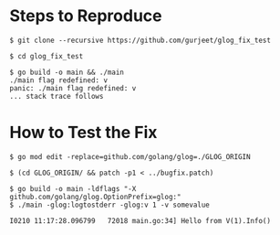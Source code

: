 Steps to Reproduce
==================

```
$ git clone --recursive https://github.com/gurjeet/glog_fix_test

$ cd glog_fix_test

$ go build -o main && ./main
./main flag redefined: v
panic: ./main flag redefined: v
... stack trace follows
```

How to Test the Fix
===================

```
$ go mod edit -replace=github.com/golang/glog=./GLOG_ORIGIN

$ (cd GLOG_ORIGIN/ && patch -p1 < ../bugfix.patch)

$ go build -o main -ldflags "-X github.com/golang/glog.OptionPrefix=glog:"
$ ./main -glog:logtostderr -glog:v 1 -v somevalue

I0210 11:17:28.096799   72018 main.go:34] Hello from V(1).Info()
```

